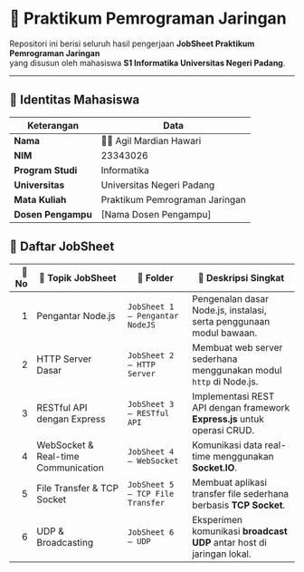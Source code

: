 # 🧩 Praktikum Pemrograman Jaringan

Repositori ini berisi seluruh hasil pengerjaan **JobSheet Praktikum Pemrograman Jaringan**  
yang disusun oleh mahasiswa **S1 Informatika Universitas Negeri Padang**.

---

## 👤 Identitas Mahasiswa

| Keterangan | Data |
|-------------|------|
| **Nama** | 🧑‍💻 Agil Mardian Hawari |
| **NIM** | 23343026 |
| **Program Studi** | Informatika |
| **Universitas** | Universitas Negeri Padang |
| **Mata Kuliah** | Praktikum Pemrograman Jaringan |
| **Dosen Pengampu** | [Nama Dosen Pengampu] |

## 🧠 Daftar JobSheet

| 🔢 No | 📘 Topik JobSheet | 📁 Folder | 🧾 Deskripsi Singkat |
|------:|------------------|------------|----------------------|
| 1 | Pengantar Node.js | `JobSheet 1 – Pengantar NodeJS` | Pengenalan dasar Node.js, instalasi, serta penggunaan modul bawaan. |
| 2 | HTTP Server Dasar | `JobSheet 2 – HTTP Server` | Membuat web server sederhana menggunakan modul `http` di Node.js. |
| 3 | RESTful API dengan Express | `JobSheet 3 – RESTful API` | Implementasi REST API dengan framework **Express.js** untuk operasi CRUD. |
| 4 | WebSocket & Real-time Communication | `JobSheet 4 – WebSocket` | Komunikasi data real-time menggunakan **Socket.IO**. |
| 5 | File Transfer & TCP Socket | `JobSheet 5 – TCP File Transfer` | Membuat aplikasi transfer file sederhana berbasis **TCP Socket**. |
| 6 | UDP & Broadcasting | `JobSheet 6 – UDP` | Eksperimen komunikasi **broadcast UDP** antar host di jaringan lokal. |
